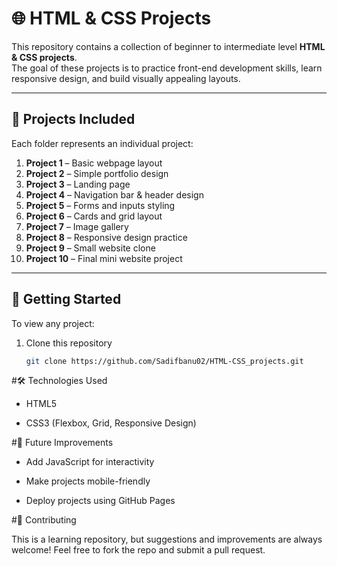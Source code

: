 # 🌐 HTML & CSS Projects

This repository contains a collection of beginner to intermediate level **HTML & CSS projects**.  
The goal of these projects is to practice front-end development skills, learn responsive design, and build visually appealing layouts.

---

## 📂 Projects Included
Each folder represents an individual project:

1. **Project 1** – Basic webpage layout  
2. **Project 2** – Simple portfolio design  
3. **Project 3** – Landing page  
4. **Project 4** – Navigation bar & header design  
5. **Project 5** – Forms and inputs styling  
6. **Project 6** – Cards and grid layout  
7. **Project 7** – Image gallery  
8. **Project 8** – Responsive design practice  
9. **Project 9** – Small website clone  
10. **Project 10** – Final mini website project  

---

## 🚀 Getting Started
To view any project:

1. Clone this repository  
   ```bash
   git clone https://github.com/Sadifbanu02/HTML-CSS_projects.git

#🛠️ Technologies Used

- HTML5

- CSS3 (Flexbox, Grid, Responsive Design)
  
#🎯 Future Improvements

- Add JavaScript for interactivity

- Make projects mobile-friendly

- Deploy projects using GitHub Pages

#🤝 Contributing

This is a learning repository, but suggestions and improvements are always welcome!
Feel free to fork the repo and submit a pull request.
